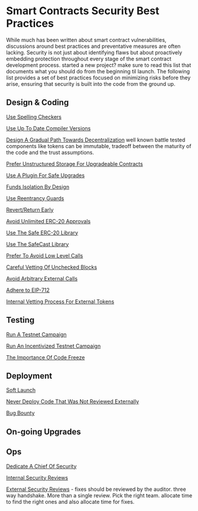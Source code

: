 # Smart Contracts Security Best Practices
While much has been written about smart contract vulnerabilities, discussions around best practices and preventative measures are often lacking. Security is not just about identifying flaws but about proactively embedding protection throughout every stage of the smart contract development process. started a new project? make sure to read this list that documents what you should do from the beginning til launch.
The following list provides a set of best practices focused on minimizing risks before they arise, ensuring that security is built into the code from the ground up.

## Design & Coding
[Use Spelling Checkers](./best-practices/use-spelling-checkers.md)

[Use Up To Date Compiler Versions](./best-practices/use-up-to-date-compiler-versions.md)

[Design A Gradual Path Towards Decentralization]() well known battle tested components like tokens can be immutable, tradeoff between the maturity of the code and the trust assumptions.

[Prefer Unstructured Storage For Upgradeable Contracts](./best-practices/unstructured-storage.md)

[Use A Plugin For Safe Upgrades](./best-practices/plugin-for-safe-upgrades.md)

[Funds Isolation By Design](./best-practices/funds-isolation-by-design.md)

[Use Reentrancy Guards](./best-practices/reentrancy-guards.md)

[Revert/Return Early](./best-practices/revert-return-early.md)

[Avoid Unlimited ERC-20 Approvals](./best-practices/avoid-unlimited-erc20-approvals.md)

[Use The Safe ERC-20 Library](./best-practices/safe-erc20-library.md)

[Use The SafeCast Library](./best-practices/safe-cast-library.md)

[Prefer To Avoid Low Level Calls](./best-practices/avoid-low-level-calls.md)

[Careful Vetting Of Unchecked Blocks](./best-practices/careful-vetting-of-unchecked-blocks.md)

[Avoid Arbitrary External Calls](./best-practices/avoid-arbitrary-external-calls.md)

[Adhere to EIP-712](./best-practices/use-up-to-date-compiler-versions.md)

[Internal Vetting Process For External Tokens](./best-practices/use-spelling-checkers.md)

## Testing
[Run A Testnet Campaign]()

[Run An Incentivized Testnet Campaign]()

[The Importance Of Code Freeze]()

[]()

## Deployment
[Soft Launch]()

[Never Deploy Code That Was Not Reviewed Externally]()

[Bug Bounty]()

## On-going Upgrades

## Ops
[Dedicate A Chief Of Security]()

[Internal Security Reviews](./best-practices/internal-security-reviews.md)

[External Security Reviews](./best-practices/external-security-reviews.md) - fixes should be reviewed by the auditor. three way handshake. More than a single review. Pick the right team. allocate time to find the right ones and also allocate time for fixes.

